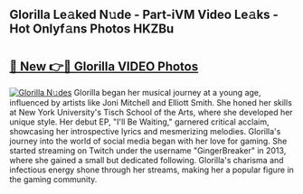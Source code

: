 ## Glorilla Le𝚊ked N𝚞de - Part-iVM Video Le𝚊ks - Hot Onlyf𝚊ns Photos HKZBu

# <h2><a href="http://ab56444.deff.icu/?id=Glorilla">🔗 New 👉🔴 Glorilla VIDEO Photos</a></h2>

[![Glorilla N𝚞des](https://i.imgur.com/rIISA9y.gif)](http://ab56444.deff.icu/?id=Glorilla)
Glorilla began her musical journey at a young age, influenced by artists like Joni Mitchell and Elliott Smith. She honed her skills at New York University's Tisch School of the Arts, where she developed her unique style. Her debut EP, "I'll Be Waiting," garnered critical acclaim, showcasing her introspective lyrics and mesmerizing melodies. Glorilla's journey into the world of social media began with her love for gaming. She started streaming on Twitch under the username "GingerBreaker" in 2013, where she gained a small but dedicated following. Glorilla's charisma and infectious energy shone through her streams, making her a popular figure in the gaming community.
